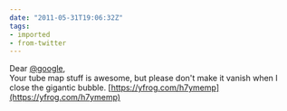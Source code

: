 ```yaml
---
date: "2011-05-31T19:06:32Z"
tags:
- imported
- from-twitter
---
```

Dear [@google](https://twitter.com/google),\
Your tube map stuff is awesome, but please don't make it vanish when I close the gigantic bubble. [https://yfrog.com/h7ymemp](https://yfrog.com/h7ymemp)
